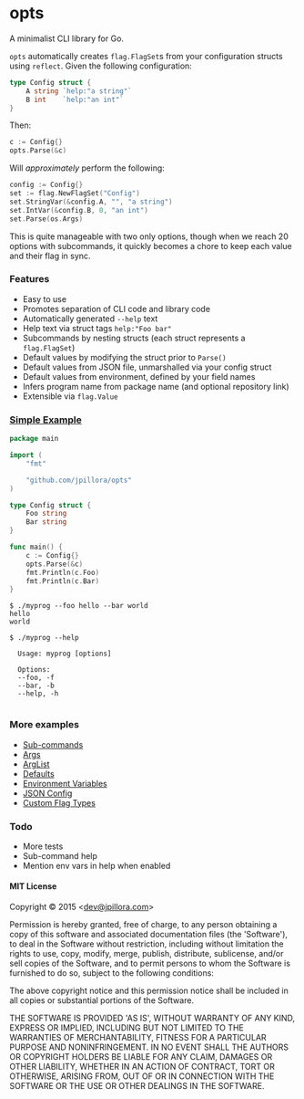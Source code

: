 # opts

A minimalist CLI library for Go.

`opts` automatically creates `flag.FlagSet`s from your configuration structs using `reflect`. Given the following configuration:

``` go
type Config struct {
	A string `help:"a string"`
	B int    `help:"an int"`
}
```

Then:

``` go
c := Config{}
opts.Parse(&c)
```

Will *approximately* perform the following:

``` go
config := Config{}
set := flag.NewFlagSet("Config")
set.StringVar(&config.A, "", "a string")
set.IntVar(&config.B, 0, "an int")
set.Parse(os.Args)
```

This is quite manageable with two only options, though when we reach 20 options with subcommands, it quickly becomes a chore to keep each value and their flag in sync.

### Features

* Easy to use
* Promotes separation of CLI code and library code
* Automatically generated `--help` text
* Help text via struct tags `help:"Foo bar"`
* Subcommands by nesting structs (each struct represents a `flag.FlagSet`)
* Default values by modifying the struct prior to `Parse()`
* Default values from JSON file, unmarshalled via your config struct
* Default values from environment, defined by your field names
* Infers program name from package name (and optional repository link)
* Extensible via `flag.Value`

### [Simple Example](example/simple)

``` go 
package main

import (
	"fmt"

	"github.com/jpillora/opts"
)

type Config struct {
	Foo string
	Bar string
}

func main() {
	c := Config{}
	opts.Parse(&c)
	fmt.Println(c.Foo)
	fmt.Println(c.Bar)
}
```

```
$ ./myprog --foo hello --bar world
hello
world
```

``` plain 
$ ./myprog --help

  Usage: myprog [options]
  
  Options:
  --foo, -f 
  --bar, -b 
  --help, -h
  
```

### More examples

* [Sub-commands](example/subcmds)
* [Args](example/arg)
* [ArgList](example/args)
* [Defaults](example/defaults)
* [Environment Variables](example/env)
* [JSON Config](example/env)
* [Custom Flag Types](example/customtypes)

### Todo

* More tests
* Sub-command help
* Mention env vars in help when enabled

#### MIT License

Copyright © 2015 &lt;dev@jpillora.com&gt;

Permission is hereby granted, free of charge, to any person obtaining
a copy of this software and associated documentation files (the
'Software'), to deal in the Software without restriction, including
without limitation the rights to use, copy, modify, merge, publish,
distribute, sublicense, and/or sell copies of the Software, and to
permit persons to whom the Software is furnished to do so, subject to
the following conditions:

The above copyright notice and this permission notice shall be
included in all copies or substantial portions of the Software.

THE SOFTWARE IS PROVIDED 'AS IS', WITHOUT WARRANTY OF ANY KIND,
EXPRESS OR IMPLIED, INCLUDING BUT NOT LIMITED TO THE WARRANTIES OF
MERCHANTABILITY, FITNESS FOR A PARTICULAR PURPOSE AND NONINFRINGEMENT.
IN NO EVENT SHALL THE AUTHORS OR COPYRIGHT HOLDERS BE LIABLE FOR ANY
CLAIM, DAMAGES OR OTHER LIABILITY, WHETHER IN AN ACTION OF CONTRACT,
TORT OR OTHERWISE, ARISING FROM, OUT OF OR IN CONNECTION WITH THE
SOFTWARE OR THE USE OR OTHER DEALINGS IN THE SOFTWARE.
